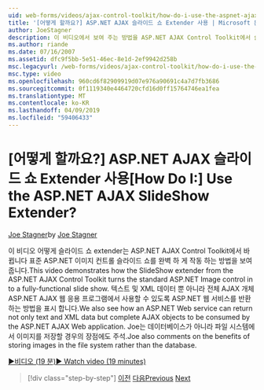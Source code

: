```yaml
---
uid: web-forms/videos/ajax-control-toolkit/how-do-i-use-the-aspnet-ajax-slideshow-extender
title: '[어떻게 할까요?] ASP.NET AJAX 슬라이드 쇼 Extender 사용 | Microsoft 문서'
author: JoeStagner
description: 이 비디오에서 보여 주는 방법을 ASP.NET AJAX Control Toolkit에서 슬라이드 쇼 extender 바뀝니다 표준 ASP.NET 이미지 컨트롤을 완벽 하 게 작동 sl...
ms.author: riande
ms.date: 07/16/2007
ms.assetid: dfc9f5bb-5e51-46ec-8e1d-2ef9942d258b
msc.legacyurl: /web-forms/videos/ajax-control-toolkit/how-do-i-use-the-aspnet-ajax-slideshow-extender
msc.type: video
ms.openlocfilehash: 960cd6f82909919d07e976a90691c4a7d7fb3686
ms.sourcegitcommit: 0f1119340e4464720cfd16d0ff15764746ea1fea
ms.translationtype: MT
ms.contentlocale: ko-KR
ms.lasthandoff: 04/09/2019
ms.locfileid: "59406433"
---
```

# <a name="how-do-i-use-the-aspnet-ajax-slideshow-extender"></a><span data-ttu-id="24814-104">[어떻게 할까요?] ASP.NET AJAX 슬라이드 쇼 Extender 사용</span><span class="sxs-lookup"><span data-stu-id="24814-104">[How Do I:] Use the ASP.NET AJAX SlideShow Extender?</span></span>

<span data-ttu-id="24814-105">[Joe Stagner](https://github.com/JoeStagner)</span><span class="sxs-lookup"><span data-stu-id="24814-105">by [Joe Stagner](https://github.com/JoeStagner)</span></span>

<span data-ttu-id="24814-106">이 비디오 어떻게 슬라이드 쇼 extender는 ASP.NET AJAX Control Toolkit에서 바뀝니다 표준 ASP.NET 이미지 컨트롤 슬라이드 쇼를 완벽 하 게 작동 하는 방법을 보여 줍니다.</span><span class="sxs-lookup"><span data-stu-id="24814-106">This video demonstrates how the SlideShow extender from the ASP.NET AJAX Control Toolkit turns the standard ASP.NET Image control in to a fully-functional slide show.</span></span> <span data-ttu-id="24814-107">텍스트 및 XML 데이터 뿐 아니라 전체 AJAX 개체 ASP.NET AJAX 웹 응용 프로그램에서 사용할 수 있도록 ASP.NET 웹 서비스를 반환 하는 방법을 표시 합니다.</span><span class="sxs-lookup"><span data-stu-id="24814-107">We also see how an ASP.NET Web service can return not only text and XML data but complete AJAX objects to be consumed by the ASP.NET AJAX Web application.</span></span> <span data-ttu-id="24814-108">Joe는 데이터베이스가 아니라 파일 시스템에서 이미지를 저장할 경우의 장점에도 주석.</span><span class="sxs-lookup"><span data-stu-id="24814-108">Joe also comments on the benefits of storing images in the file system rather than the database.</span></span>

[<span data-ttu-id="24814-109">&#9654;비디오 (19 분)</span><span class="sxs-lookup"><span data-stu-id="24814-109">&#9654; Watch video (19 minutes)</span></span>](https://channel9.msdn.com/Blogs/ASP-NET-Site-Videos/how-do-i-use-the-aspnet-ajax-slideshow-extender)

> [!div class="step-by-step"]
> <span data-ttu-id="24814-110">[이전](how-do-i-use-the-aspnet-ajax-tabs-control.md)
> [다음](how-do-i-use-the-aspnet-ajax-updatepanelanimation-extender.md)</span><span class="sxs-lookup"><span data-stu-id="24814-110">[Previous](how-do-i-use-the-aspnet-ajax-tabs-control.md)
[Next](how-do-i-use-the-aspnet-ajax-updatepanelanimation-extender.md)</span></span>
